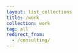 ```yaml
---
layout: list_collections
title: /work
collection: work
tag: all
redirect_from: 
  - /consulting/
---
```

